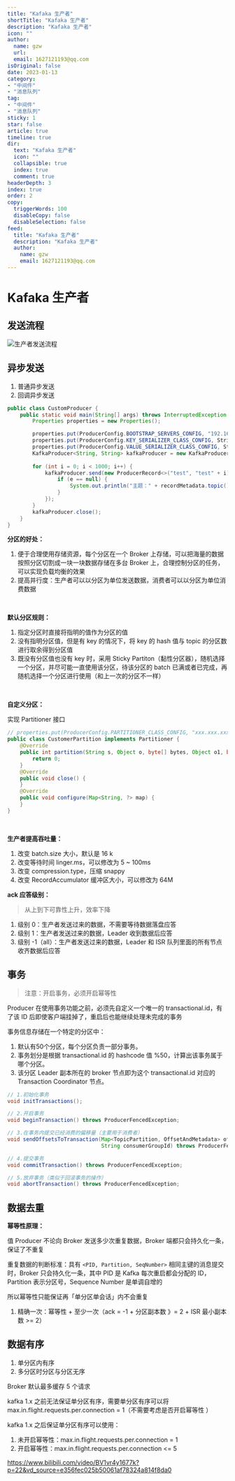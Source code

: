 ```yaml
---
title: "Kafaka 生产者"
shortTitle: "Kafaka 生产者"
description: "Kafaka 生产者"
icon: ""
author: 
  name: gzw
  url: 
  email: 1627121193@qq.com
isOriginal: false
date: 2023-01-13
category: 
- "中间件"
- "消息队列"
tag:
- "中间件"
- "消息队列"
sticky: 1
star: false
article: true
timeline: true
dir:
  text: "Kafaka 生产者"
  icon: ""
  collapsible: true
  index: true
  comment: true
headerDepth: 3
index: true
order: 2
copy:
  triggerWords: 100
  disableCopy: false
  disableSelection: false
feed:
  title: "Kafaka 生产者"
  description: "Kafaka 生产者"
  author:
    name: gzw
    email: 1627121193@qq.com
---
```


# Kafaka 生产者


## 发送流程

![生产者发送流程](https://my-photos-1.oss-cn-hangzhou.aliyuncs.com/markdown//kafaka/20230731/%E7%94%9F%E4%BA%A7%E8%80%85%E5%8F%91%E9%80%81%E6%B5%81%E7%A8%8B.png)





## 异步发送

1. 普通异步发送
2. 回调异步发送

```java
public class CustomProducer {
    public static void main(String[] args) throws InterruptedException {
        Properties properties = new Properties();

        properties.put(ProducerConfig.BOOTSTRAP_SERVERS_CONFIG, "192.168.30.201:9092,192.168.30.201:9093,192.168.30.201:9094");
        properties.put(ProducerConfig.KEY_SERIALIZER_CLASS_CONFIG, StringSerializer.class.getName());
        properties.put(ProducerConfig.VALUE_SERIALIZER_CLASS_CONFIG, StringSerializer.class.getName());
        KafkaProducer<String, String> kafkaProducer = new KafkaProducer<>(properties);
        
        for (int i = 0; i < 1000; i++) {
            kafkaProducer.send(new ProducerRecord<>("test", "test" + i), (recordMetadata, e) -> {
                if (e == null) {
                    System.out.println("主题：" + recordMetadata.topic() + " 分区：" + recordMetadata.partition());
                }
            });
        }
        kafkaProducer.close();
    }
}
```

**分区的好处：**

1. 便于合理使用存储资源，每个分区在一个 Broker 上存储，可以把海量的数据按照分区切割成一块一块数据存储在多台 Broker 上，合理控制分区的任务，可以实现负载均衡的效果
2. 提高并行度：生产者可以以分区为单位发送数据，消费者可以以分区为单位消费数据

<br/>

**默认分区规则：**

1. 指定分区时直接将指明的值作为分区的值
2. 没有指明分区值，但是有 key 的情况下，将 key 的 hash 值与 topic 的分区数进行取余得到分区值
3. 既没有分区值也没有 key 时，采用 Sticky Partiton（黏性分区器），随机选择一个分区，并尽可能一直使用该分区，待该分区的 batch 已满或者已完成，再随机选择一个分区进行使用（和上一次的分区不一样）

<br/>

**自定义分区：**

实现 Partitioner 接口

```java
// properties.put(ProducerConfig.PARTITIONER_CLASS_CONFIG, "xxx.xxx.xxx.CustomerPartition")
public class CustomerPartition implements Partitioner {
    @Override
    public int partition(String s, Object o, byte[] bytes, Object o1, byte[] bytes1, Cluster cluster) {
        return 0;
    }
    @Override
    public void close() {
    }
    @Override
    public void configure(Map<String, ?> map) {
    }
}
```

<br/>

**生产者提高吞吐量：**

1. 改变 batch.size 大小，默认是 16 k
2. 改变等待时间 linger.ms，可以修改为 5 ~ 100ms
3. 改变 compression.type，压缩 snappy
4. 改变 RecordAccumulator 缓冲区大小，可以修改为 64M



**ack 应答级别：**

> 从上到下可靠性上升，效率下降

1. 级别 0：生产者发送过来的数据，不需要等待数据落盘应答
2. 级别 1：生产者发送过来的数据，Leader 收到数据后应答
3. 级别 -1（all）：生产者发送过来的数据，Leader 和 ISR 队列里面的所有节点收齐数据后应答





## 事务

> 注意：开启事务，必须开启幂等性

Producer 在使用事务功能之前，必须先自定义一个唯一的 transactional.id，有了该 ID 后即使客户端挂掉了，重启后也能继续处理未完成的事务

事务信息存储在一个特定的分区中：

1. 默认有50个分区，每个分区负责一部分事务。
2. 事务划分是根据 transactional.id 的 hashcode 值 %50，计算出该事务属于哪个分区。
3. 该分区 Leader 副本所在的 broker 节点即为这个 transactional.id 对应的 Transaction Coordinator 节点。

```java
// 1.初始化事务
void initTransactions();

// 2.开启事务
void beginTransaction() throws ProducerFencedException;

// 3.在事务内提交已经消费的偏移量（主要用于消费者）
void sendOffsetsToTransaction(Map<TopicPartition, OffsetAndMetadata> offsets,
                              String consumerGroupId) throws ProducerFencedException;

// 4.提交事务
void commitTransaction() throws ProducerFencedException;

// 5.放弃事务（类似于回滚事务的操作）
void abortTransaction() throws ProducerFencedException;
```





## 数据去重

**幂等性原理：**

值 Producer 不论向 Broker 发送多少次重复数据，Broker 端都只会持久化一条，保证了不重复

重复数据的判断标准：具有 `<PID, Partition, SeqNumber>` 相同主键的消息提交时，Broker 只会持久化一条，其中 PID 是 Kafka 每次重启都会分配的 ID，Partition 表示分区号，Sequence Number 是单调自增的

所以幂等性只能保证再「单分区单会话」内不会重复

1. 精确一次：幂等性 + 至少一次（ack = -1 + 分区副本数 》= 2 + ISR 最小副本数 >= 2）



## 数据有序

1. 单分区内有序
2. 多分区时分区与分区无序

Broker 默认最多缓存 5 个请求

kafka 1.x 之前无法保证单分区有序，需要单分区有序可以将 max.in.flight.requests.per.connection = 1（不需要考虑是否开启幂等性 ）

kafka 1.x 之后保证单分区有序可以使用：

1. 未开启幂等性：max.in.flight.requests.per.connection = 1
2. 开启幂等性：max.in.flight.requests.per.connection <= 5





https://www.bilibili.com/video/BV1vr4y1677k?p=22&vd_source=e356fec025b50061af78324a814f8da0